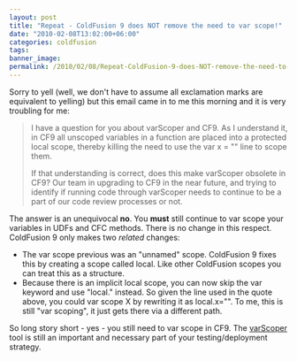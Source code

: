 ```yaml
---
layout: post
title: "Repeat - ColdFusion 9 does NOT remove the need to var scope!"
date: "2010-02-08T13:02:00+06:00"
categories: coldfusion 
tags: 
banner_image: 
permalink: /2010/02/08/Repeat-ColdFusion-9-does-NOT-remove-the-need-to-var-scope
---
```


Sorry to yell (well, we don't have to assume all exclamation marks are equivalent to yelling) but this email came in to me this morning and it is very troubling for me:

<blockquote>
I have a question for you about varScoper and CF9. As I understand it, in CF9 all unscoped variables in a function are placed into a protected local scope, thereby killing the need to use the var x = "" line to scope them.

If that understanding is correct, does this make varScoper obsolete in CF9? Our team in upgrading to CF9 in the near future, and trying to identify if running code through varScoper needs to continue to be a part of our code review processes or not.
</blockquote>

The answer is an unequivocal <b>no</b>. You <b>must</b> still continue to var scope your variables in UDFs and CFC methods. There is no change in this respect. ColdFusion 9 only makes two <i>related</i> changes:

<ul>
<li>The var scope previous was an "unnamed" scope. ColdFusion 9 fixes this by creating a scope called local. Like other ColdFusion scopes you can treat this as a structure.
<li>Because there is an implicit local scope, you can now skip the var keyword and use "local." instead. So given the line used in the quote above, you could var scope X by rewriting it as local.x="". To me, this is still "var scoping", it just gets there via a different path.
</ul>

So long story short - yes - you still need to var scope in CF9. The <a href="http://varscoper.riaforge.org/">varScoper</a> tool is still an important and necessary part of your testing/deployment strategy.
